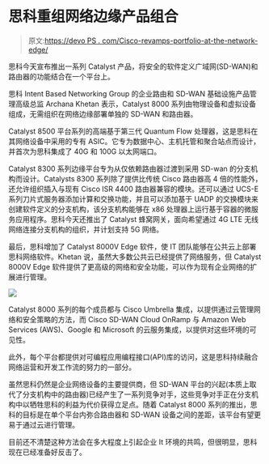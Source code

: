 # 思科重组网络边缘产品组合

> 原文:[https://devo PS . com/Cisco-revamps-portfolio-at-the-network-edge/](https://devops.com/cisco-revamps-portfolio-at-the-network-edge/)

思科今天宣布推出一系列 Catalyst 产品，将安全的软件定义广域网(SD-WAN)和路由器的功能结合在一个平台上。

思科 Intent Based Networking Group 的企业路由和 SD-WAN 基础设施产品管理高级总监 Archana Khetan 表示，Catalyst 8000 系列由物理设备和虚拟设备组成，无需组织在网络边缘部署单独的 SD-WAN 和路由器。

Catalyst 8500 平台系列的高端基于第三代 Quantum Flow 处理器，这是思科在其网络设备中采用的专有 ASIC。它专为数据中心、主机托管和聚合站点而设计，并首次为思科集成了 40G 和 100G 以太网端口。

Catalyst 8300 系列边缘平台专为从仅依赖路由器过渡到采用 SD-wan 的分支机构而设计。Catalysts 8300 系列除了提供比传统 Cisco 路由器高 4 倍的性能外，还允许组织插入与现有 Cisco ISR 4400 路由器兼容的模块。还可以通过 UCS-E 系列刀片式服务器添加计算和交换功能，并且可以添加基于 UADP 的交换模块来创建软件定义的分支机构，该分支机构能够在 x86 处理器上运行基于容器的微服务应用程序。思科今天还推出了 Catalyst 蜂窝网关，面向希望通过 4G LTE 无线网络连接分支机构的组织，并计划支持 5G 网络。

最后，思科增加了 Catalyst 8000V Edge 软件，使 IT 团队能够在公共云上部署思科网络软件。Khetan 说，虽然大多数公共云已经提供了网络服务，但 Catalyst 8000V Edge 软件提供了更高级的网络和安全功能，可以作为现有企业网络的扩展进行管理。

![](../Images/cdc60c755f6226c44e293433213c68de.png)

Catalyst 8000 系列的每个成员都与 Cisco Umbrella 集成，以提供通过云管理网络和安全策略的方法，而 Cisco SD-WAN Cloud OnRamp 与 Amazon Web Services (AWS)、Google 和 Microsoft 的云服务集成，以提供对这些环境的可见性。

此外，每个平台都提供对可编程应用编程接口(API)库的访问，这是思科持续融合网络运营和开发工作流的努力的一部分。

虽然思科仍然是企业网络设备的主要提供商，但 SD-WAN 平台的兴起(本质上取代了分支机构中的路由器)已经产生了一系列竞争对手，这些竞争对手正在分支机构中以牺牲思科的利益为代价获得立足点。随着 Catalyst 8000 系列的推出，思科的目标是在单个平台内弥合路由器和 SD-WAN 设备之间的差距，该平台有望更易于通过云进行管理。

目前还不清楚这种方法会在多大程度上引起企业 It 环境的共鸣，但很明显，思科现在已经准备好反击了。
